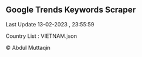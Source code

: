 

## Google Trends Keywords Scraper 
 
Last Update 13-02-2023 , 23:55:59

Country List :
VIETNAM.json



© Abdul Muttaqin 
